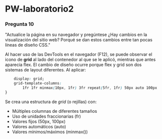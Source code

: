 # PW-laboratorio2

### Pregunta 10
"Actualice la página en su navegador y pregúntese ¿Hay cambios en la visualización del sitio web? Porqué se
dan estos cambios entre tan pocas líneas de diseño CSS."

Al hacer uso de las DevTools en el navegador (F12), se puede observar el icono de **grid** al lado del contenedor al que se le aplicó, mientras que antes aparecia flex. El cambio de diseño ocurre porque flex y grid son dos sistemas de layout diferentes. Al aplicar:

```css .container {
    display: grid;
    grid-template-columns:
        1fr 1fr minmax(10px, 1fr) 3fr repeat(5fr, 1fr) 50px auto 100px 1fr;
}
```

Se crea una estructura de *grid* (o rejillas) con:
- Múltiples columnas de diferentes tamaños
- Uso de unidades fraccionarias (fr)
- Valores fijos (50px, 100px)
- Valores automáticos (auto)
- Valores mínimos/máximos (minmax())